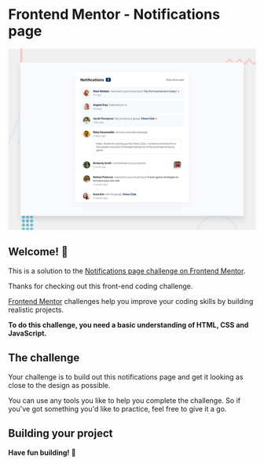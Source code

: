 # Frontend Mentor - Notifications page

![Design preview for the Notifications page coding challenge](./design/desktop-preview.jpg)

## Welcome! 👋

This is a solution to the [Notifications page challenge on Frontend Mentor](https://www.frontendmentor.io/challenges/notifications-page-DqK5QAmKbC). 

Thanks for checking out this front-end coding challenge.

[Frontend Mentor](https://www.frontendmentor.io) challenges help you improve your coding skills by building realistic projects.

**To do this challenge, you need a basic understanding of HTML, CSS and JavaScript.**

## The challenge

Your challenge is to build out this notifications page and get it looking as close to the design as possible.

You can use any tools you like to help you complete the challenge. So if you've got something you'd like to practice, feel free to give it a go.


## Building your project



**Have fun building!** 🚀
